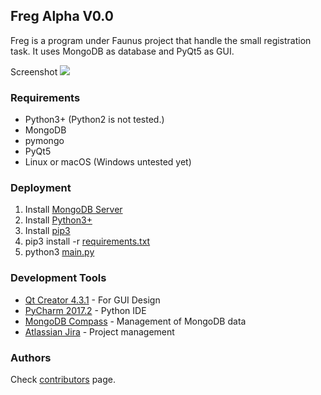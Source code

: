 ## Freg Alpha V0.0

Freg is a program under Faunus project that handle the small registration task. It uses MongoDB as database and PyQt5 as GUI.

Screenshot
![](www.test^^^^^^**.com/)

### Requirements
* Python3+ (Python2 is not tested.)
* MongoDB
* pymongo
* PyQt5
* Linux or macOS (Windows untested yet)
<!--```
CODEhttps://faunusteam.atlassian.net/secure/admin/EditPermissions!default.jspa?schemeId=10000
```-->

### Deployment

1) Install [MongoDB Server](https://www.mongodb.com/download-center)
2) Install [Python3+](https://www.python.org/downloads/)
3) Install [pip3](https://stackoverflow.com/questions/6587507/how-to-install-pip-with-python-3)
4) pip3 install -r [requirements.txt]()
5) python3 [main.py](https://github.com/furkantokac/Freg/blob/master/src/main.py)

### Development Tools

* [Qt Creator 4.3.1](https://www.qt.io/download-open-source) - For GUI Design
* [PyCharm 2017.2](https://www.jetbrains.com/pycharm/) - Python IDE
* [MongoDB Compass](https://www.mongodb.com/products/compass) - Management of MongoDB data
* [Atlassian Jira](https://www.atlassian.com/software/jira) - Project management

### Authors

Check [contributors](https://github.com/furkantokac/Freg/graphs/contributors) page.